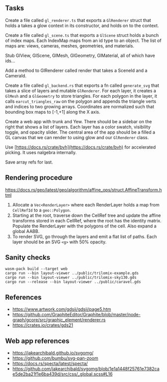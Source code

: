 ## Tasks


Create a file called `gl_renderer.ts` that exports a `GlRenderer` struct that holds a
takes a glow context in its constructor, and holds on to the context.

Create a file called `gl_scene.ts` that exports a `GlScene` struct holds a bunch of index maps.
Each IndexMap maps from an id type to an object. The list of maps are: views, cameras, meshes,
geometries, and materials.

Stub GlView, GlScene, GlMesh, GlGeometry, GlMaterial, all of which have ids...

Add a method to GlRenderer called render that takes a SceneId and a CameraId.

Create a file called `gl_backend.rs` that exports a fn called `generate_svg` that
takes a slice of layers and mutable `GlRenderer`. For each layer, it creates
a `GlMesh` and a `GlGeometry` to store triangles. For each polygon in the layer,
it calls `earcut_triangles_raw` on the polygon and appends the triangle verts
and indices to two growing arrays.  Coordinates are normalized such that bounding
box maps to [-1,+1] along the X axis.

Create a web app with trunk and Yew. There should be a sidebar on the right that
shows a list of layers. Each layer has a color swatch, visibility toggle,
and opacity slider. The central area of the app should be a filled a GL canvas
that we can render to using glow and our `GlRenderer` class.

Use [https://docs.rs/crate/bvh](https://docs.rs/crate/bvh) for accelerated
picking. It uses nalgebra internally.

Save array refs for last.

## Rendering procedure

https://docs.rs/geo/latest/geo/algorithm/affine_ops/struct.AffineTransform.html

1. Allocate a `Vec<RenderLayer>` where each RenderLayer holds a map from
   `CellRefId` to a `geo::Polygon`.
2. Starting at the root, traverse down the CellRef tree and update the affine
   transforms stored in each CellRef, where the root has the identity matrix.
   Populate the RenderLayer with the polygons of the cell. Also expand a global
   AABB.
3. To render SVG, go through the layers and emit a flat list of paths.
   Each layer should be an SVG `<g>` with 50% opacity.

## Sanity checks

```
wasm-pack build --target web
cargo run --bin layout-viewer ../public/trilomix-example.gds
cargo run --bin layout-viewer ../public/trilomix-sky130.gds
cargo run --release --bin layout-viewer ../public/caravel.gds
```

## References

- https://www.artwork.com/gdsii/gdsii/page5.htm
- https://github.com/GraphiteEditor/Graphite/blob/master/node-graph/gcore/src/graphic_element/renderer.rs
- https://crates.io/crates/gds21

## Web app references

- https://jakearchibald.github.io/svgomg/
- https://github.com/bumbu/svg-pan-zoom
- https://docs.rs/specta/latest/specta/
- https://github.com/jakearchibald/svgomg/blob/1e1a1448f25761e7382cae5de2ba21f1e6ba439d/src/css/_global.scss#L16

